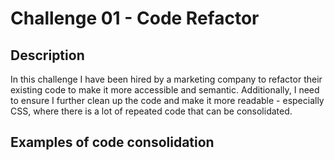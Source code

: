 # Challenge 01 - Code Refactor

## Description

In this challenge I have been hired by a marketing company to refactor their existing code to make it more accessible and semantic. Additionally, I need to ensure I further clean up the code and make it more readable - especially CSS, where there is a lot of repeated code that can be consolidated.

## Examples of code consolidation
